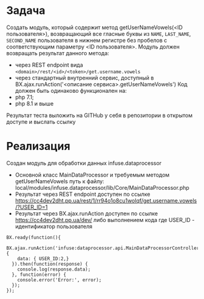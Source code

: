 # Задача
Создать модуль, который содержит метод
getUserNameVowels(<ID пользователя>),
возвращающий все гласные буквы из `NAME`, `LAST_NAME`, `SECOND_NAME` пользователя в нижнем регистре без пробелов с соответствующим параметру
<ID пользователя>.
Модуль должен возвращать результат данного метода:
- через REST endpoint вида `<domain>/rest/<id>/<token>/get.username.vowels`
- через стандартный внутренний сервис, доступный в BX.ajax.runAction('<описание  сервиса>.getUserNameVowels')
  Код должен быть одинаково функционален на:
- php 7.1;
- php 8.1 и выше

Результат теста выложить на GITHub у себя в репозитории в открытом доступе и выслать ссылку

# Реализация 
Создан модуль для обработки данных infuse.dataprocessor
- Основной класс MainDataProcessor и требуемым методом getUserNameVowels путь к файлу: local/modules/infuse.dataprocessor/lib/Core/MainDataProcessor.php
- Результат через REST endpoint доступен по ссылке https://cc4dev2dht.pp.ua/rest/1/rr94o1o8cu1wolqf/get.username.vowels/?USER_ID=1 
- Результат через BX.ajax.runAction доступен по ссылке https://cc4dev2dht.pp.ua/dev/ либо выполнением кода где USER_ID - идентификатор пользователя
```
BX.ready(function(){
  BX.ajax.runAction('infuse:dataprocessor.api.MainDataProcessorController.getUserNameVowels', {
    data: { USER_ID:2,}
  }).then(function(response) {
    console.log(response.data);
  }, function(error) {
    console.error('Error:', error);
  });
});
```
